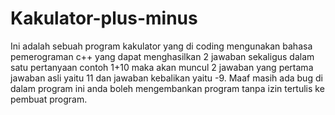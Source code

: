 # Kakulator-plus-minus
Ini adalah sebuah program kakulator yang di coding mengunakan bahasa pemerograman c++ yang dapat menghasilkan 2 jawaban sekaligus dalam satu pertanyaan contoh 1+10 maka akan muncul 2 jawaban yang pertama jawaban asli yaitu 11 dan jawaban kebalikan yaitu -9. Maaf masih ada bug di dalam program ini anda boleh mengembankan program tanpa izin tertulis ke pembuat program.
